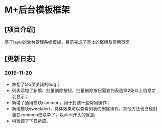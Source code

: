 # M+后台模板框架

## [项目介绍]
基于layui的后台管理系统模板，目前完成了基本的框架及常用页面。

## [更新日志]
### 2016-11-20
* 修复了tab页关闭的bug；
* 列表添加了新增、批量删除按钮，批量删除按钮需要列表选择2条以上信息才会显示；
* 新增了通用模块common，用于封装一些常用操作；
* 新增模块sweetalert，具体效果可以查看列表的删除操作，其他方法也已经封装在common模块中了，以alert开头的就是;
* 稍微调了下自适应。
